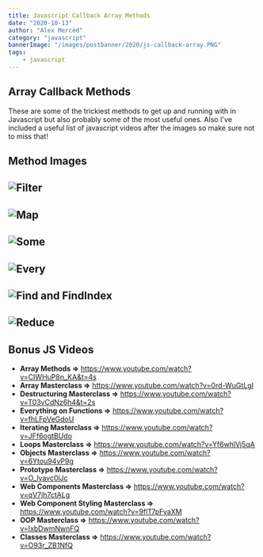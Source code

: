 ```yaml
---
title: Javascript Callback Array Methods
date: "2020-10-13"
author: "Alex Merced"
category: "javascript"
bannerImage: "/images/postbanner/2020/js-callback-array.PNG"
tags:
    - javascript
---
```


## Array Callback Methods

These are some of the trickiest methods to get up and running with in Javascript but also probably some of the most useful ones. Also I've included a useful list of javascript videos after the images so make sure not to miss that!

## Method Images

![Filter](https://i.imgur.com/gc9Cbtf.png)
---
![Map](https://i.imgur.com/sxUx9MO.png)
---
![Some](https://i.imgur.com/gPXnkHh.png)
---
![Every](https://i.imgur.com/4j4y4NM.png)
---
![Find and FindIndex](https://i.imgur.com/LrLYzKG.png)
---
![Reduce](https://i.imgur.com/LV8FkuM.png)
---

## Bonus JS Videos

- **Array Methods =>** https://www.youtube.com/watch?v=CIWHuP8n_KA&t=4s
- **Array Masterclass =>** https://www.youtube.com/watch?v=0rd-WuGtLgI
- **Destructuring Masterclass =>** https://www.youtube.com/watch?v=T03vCdNz6h4&t=2s
- **Everything on Functions =>** https://www.youtube.com/watch?v=fhLFpVeGdoU
- **Iterating Masterclass =>** https://www.youtube.com/watch?v=JFf6ogtBUdo
- **Loops Masterclass =>** https://www.youtube.com/watch?v=Yf6whlVj5qA
- **Objects Masterclass =>** https://www.youtube.com/watch?v=6Ytou94vP9g
- **Prototype Masterclass =>** https://www.youtube.com/watch?v=O_lyavc0lJc
- **Web Components Masterclass =>** https://www.youtube.com/watch?v=qV7jh7ctALg
- **Web Component Styling Masterclass =>** https://www.youtube.com/watch?v=9flT7pFyaXM
- **OOP Masterclass =>** https://www.youtube.com/watch?v=IxbDwmNwnFQ
- **Classes Masterclass =>** https://www.youtube.com/watch?v=O93r_ZB1NfQ